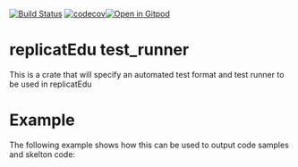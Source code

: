 [![Build Status](https://travis-ci.org/replicatedu/replicatEdu_lib_skeleton-parser.svg?branch=master)](https://travis-ci.org/replicatedu/replicatEdu_lib_skeleton-parser) [![codecov](https://codecov.io/gh/replicatedu/replicatEdu_lib_skeleton-parser/branch/master/graph/badge.svg)](https://codecov.io/gh/replicatedu/replicatEdu_lib_skeleton-parser)[![Open in Gitpod](http://gitpod.io/button/open-in-gitpod.svg)](https://gitpod.io#https://github.com/replicatedu/test_runner/)

# replicatEdu test_runner
This is a crate that will specify an automated test format and test runner to be used in replicatEdu 

# Example

The following example shows how this can be used to output code samples and skelton code:

